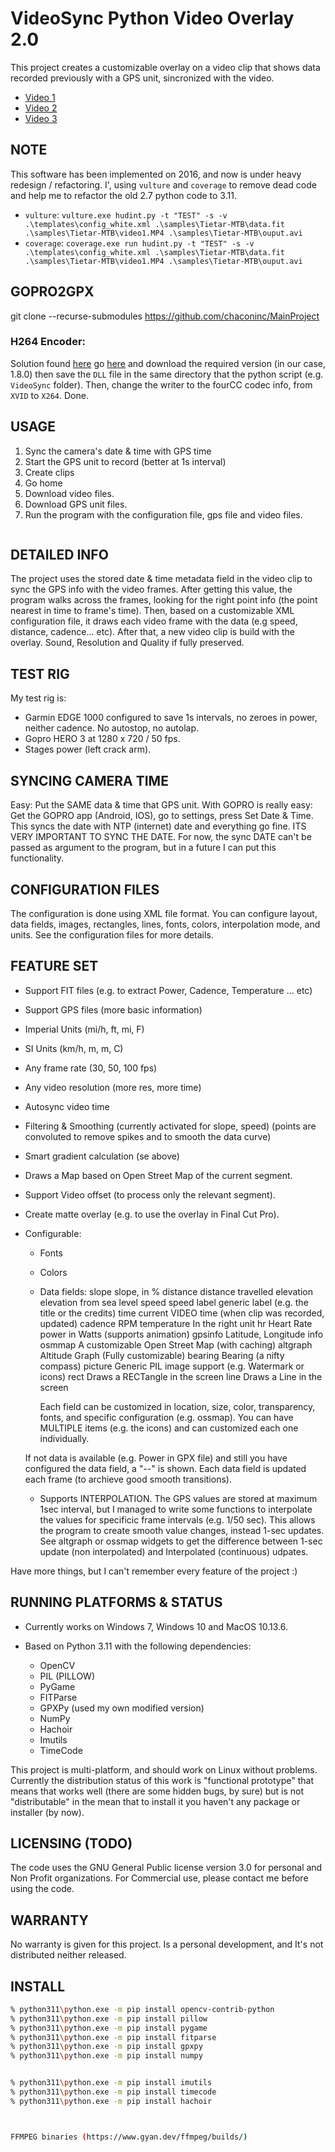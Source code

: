 # VideoSync Python Video Overlay 2.0

This project creates a customizable overlay on a video clip that shows data
recorded previously with a GPS unit, sincronized with the video.

* [Video 1](https://www.youtube.com/watch?v=WGJBNHz-4Bk&t=32s)
* [Video 2](https://www.youtube.com/watch?v=SGQ2KWcBtwY)
* [Video 3](https://www.youtube.com/watch?v=Fg8Sf4fPCwY&t=70s)

## NOTE

This software has been implemented on 2016, and now is under heavy redesign / refactoring.
I', using `vulture` and `coverage` to remove dead code and help me to refactor the old 2.7
python code to 3.11.

* `vulture`: `vulture.exe hudint.py -t "TEST" -s -v .\templates\config_white.xml .\samples\Tietar-MTB\data.fit .\samples\Tietar-MTB\video1.MP4 .\samples\Tietar-MTB\ouput.avi`
* `coverage`: `coverage.exe run hudint.py -t "TEST" -s -v .\templates\config_white.xml .\samples\Tietar-MTB\data.fit .\samples\Tietar-MTB\video1.MP4 .\samples\Tietar-MTB\ouput.avi`

## GOPRO2GPX

git clone --recurse-submodules https://github.com/chaconinc/MainProject

### H264 Encoder:

Solution found [here](https://stackoverflow.com/questions/41972503/could-not-open-codec-libopenh264-unspecified-error)
go [here](https://github.com/cisco/openh264/releases) and download the required version (in our case, 1.8.0) then
save the `DLL` file in the same directory that the python script (e.g. `VideoSync` folder). Then, change the writer
to the fourCC codec info, from `XVID` to `X264`. Done.


## USAGE

1. Sync the camera's date & time with GPS time
2. Start the GPS unit to record (better at 1s interval)
3. Create clips
4. Go home
5. Download video files.
6. Download GPS unit files.
7. Run the program with the configuration file, gps file and video files.

```

```

## DETAILED INFO

The project uses the stored date & time metadata field in the video clip to sync the GPS info with the video frames. After getting this value, the 
program walks across the frames, looking for the right point info (the
point nearest in time to frame's time). Then, based on a customizable 
XML configuration file, it draws each video frame with the data (e.g speed, distance, cadence... etc). After that, a new video clip is build with the overlay. Sound, Resolution and Quality if fully preserved.

## TEST RIG

My test rig is:

- Garmin EDGE 1000 configured to save 1s intervals, no zeroes in
        power, neither cadence. No autostop, no autolap.
- Gopro HERO 3 at 1280 x 720 / 50 fps.
- Stages power (left crack arm).
    
## SYNCING CAMERA TIME

Easy: Put the SAME data & time that GPS unit. With GOPRO is really  easy: Get the GOPRO app (Android, IOS), go to settings, press Set Date & Time. This syncs the date with NTP (internet) date and everything go fine. ITS VERY IMPORTANT TO SYNC THE DATE. For now, the sync DATE can't be passed as argument to the program, but in a future I can put this functionality.
    
## CONFIGURATION FILES

The configuration is done using XML file format. You can configure
layout, data fields, images, rectangles, lines, fonts, colors,
interpolation mode, and units. See the configuration files for more
details.
    
## FEATURE SET

- Support FIT files (e.g. to extract Power, Cadence, Temperature ... etc)
- Support GPS files (more basic information)
- Imperial Units (mi/h, ft, mi, F)
- SI Units (km/h, m, m, C)
- Any frame rate (30, 50, 100 fps)
- Any video resolution (more res, more time)
- Autosync video time
- Filtering & Smoothing (currently activated for slope, speed)
    (points are convoluted to remove spikes and to smooth the data curve)
- Smart gradient calculation (se above)
- Draws a Map based on Open Street Map of the current segment.
- Support Video offset (to process only the relevant segment).
- Create matte overlay (e.g. to use the overlay in Final Cut Pro).    

- Configurable:
    - Fonts
    - Colors
    - Data fields:
        slope           slope, in % 
        distance        distance travelled
        elevation       elevation from sea level
        speed           speed
        label           generic label (e.g. the title or the credits)
        time            current VIDEO time (when clip was recorded, updated)
        cadence         RPM
        temperature     In the right unit
        hr              Heart Rate
        power           in Watts (supports animation)
        gpsinfo         Latitude, Longitude info
        osmmap          A customizable Open Street Map (with caching)
        altgraph        Altitude Graph (Fully customizable)
        bearing         Bearing (a nifty compass)
        picture         Generic PIL image support (e.g. Watermark or icons)
        rect            Draws a RECTangle in the screen
        line            Draws a Line in the screen
        
        Each field can be customized in location, size, color, transparency,
        fonts, and specific configuration (e.g. ossmap). You can have 
        MULTIPLE items (e.g. the icons) and can customized each one 
        individually.
        
     If not data is available (e.g. Power in GPX file) and still you have
     configured the data field, a "--" is shown. Each data field is updated
     each frame (to archieve good smooth transitions).
     
     - Supports INTERPOLATION. The GPS values are stored at maximum 1sec
       interval, but I managed to write some functions to interpolate the 
       values for specificic frame intervals (e.g. 1/50 sec). This allows the program to create smooth value changes, instead 1-sec updates. See altgraph or ossmap widgets to get the difference between 1-sec update (non interpolated) and Interpolated (continuous) udpates.
       
Have more things, but I can't remember every feature of the project :)
   
## RUNNING PLATFORMS & STATUS
    
* Currently works on Windows 7, Windows 10 and MacOS 10.13.6.
    
* Based on Python 3.11 with the following dependencies:
    - OpenCV
    - PIL (PILLOW)
    - PyGame
    - FITParse
    - GPXPy (used my own modified version)
    - NumPy
    - Hachoir
    - Imutils
    - TimeCode

This project is multi-platform, and should work on Linux without 
problems. Currently the distribution status of this work is 
"functional prototype" that means that works well (there are some
hidden bugs, by sure) but is not "distributable" in the mean that
to install it you haven't any package or installer (by now).

## LICENSING (TODO)

The code uses the GNU General Public license version 3.0 for personal and Non Profit organizations. For Commercial use, please contact me before using the code.

## WARRANTY

No warranty is given for this project. Is a personal development, and It's not distributed neither released.

## INSTALL

```bash
% python311\python.exe -m pip install opencv-contrib-python
% python311\python.exe -m pip install pillow
% python311\python.exe -m pip install pygame
% python311\python.exe -m pip install fitparse
% python311\python.exe -m pip install gpxpy
% python311\python.exe -m pip install numpy


% python311\python.exe -m pip install imutils
% python311\python.exe -m pip install timecode
% python311\python.exe -m pip install hachoir



FFMPEG binaries (https://www.gyan.dev/ffmpeg/builds/)
```